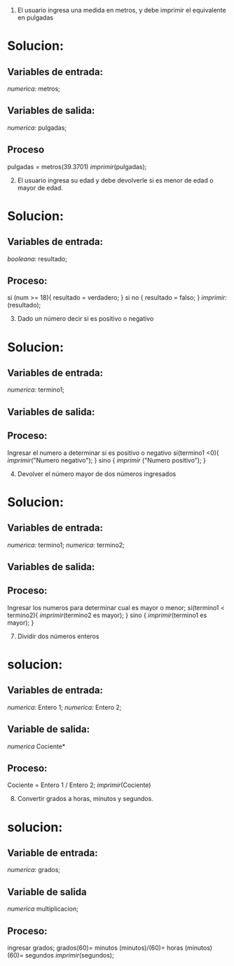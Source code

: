1. El usuario ingresa una medida en metros, y debe imprimir el equivalente en pulgadas

# Solucion:

## Variables de entrada:
*numerica:* metros;

## Variables de salida:
*numerica:* pulgadas;

## Proceso
pulgadas = metros(39.3701)
*imprimir*(pulgadas);


2. El usuario ingresa su edad y debe devolverle si es menor de edad o mayor de edad.

# Solucion:

## Variables de entrada:
*booleana:* resultado;

## Proceso:
si (num >= 18){
    resultado = verdadero;
} si no {
    resultado = falso;
}
*imprimir:*(resultado);


3. Dado un número decir si es positivo o negativo

# Solucion:

## Variables de entrada:
*numerica:* termino1;

## Variables de salida:

## Proceso:
Ingresar el numero a determinar si es positivo o negativo
si(termino1 <0){
    *imprimir*("Numero negativo");
}
sino {
    *imprimir* ("Numero positivo");
}


4. Devolver el número mayor de dos números ingresados
# Solucion:

## Variables de entrada:
*numerica:* termino1;
*numerica:* termino2;

## Variables de salida:

## Proceso:
Ingresar los numeros para determinar cual es mayor o menor;
si(termino1 < termino2){
    *imprimir*(termino2 es mayor);
}
sino {
    *imprimir*(termino1 es mayor);
}

7. Dividir dos números enteros

# solucion:

## Variables de entrada:
*numerica:* Entero 1;
*numerica:* Entero 2;

## Variable de salida:
*numerica* Cociente*

## Proceso:
Cociente = Entero 1 / Entero 2;
*imprimir*(Cociente)


8. Convertir grados a horas, minutos y segundos.

# solucion:

## Variable de entrada:
*numerica:* grados;

## Variable de salida
*numerica* multiplicacion;

## Proceso:
ingresar grados;
grados(60)= minutos
(minutos)/(60)= horas
(minutos)(60)= segundos
*imprimir*(segundos);

